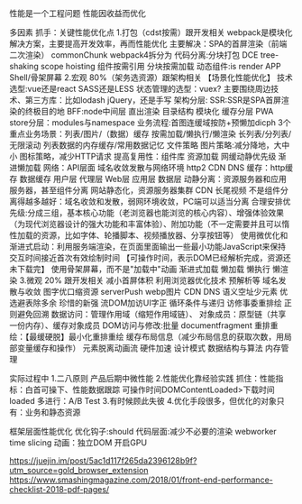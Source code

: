 性能是一个工程问题
性能因收益而优化

多因素 抓手：关键性能优化点
1.打包（cdst按需）跟开发相关
    webpack是模块化解决方案，主要提高开发效率，再而性能优化
    主要解决：SPA的首屏渲染（前端二次渲染）
    commonChunk webpack4拆分为
        代码分离:分块打包
    DCE
    tree-shaking
    scope hoisting
    组件按需引用
    分块按需加载 动态组件:is render
    APP Shell/骨架屏幕
2.宏观 80%（架务选资源）跟架构相关 【场景化性能优化】
    技术选型:vue还是react SASS还是LESS 状态管理的选型：vuex?
         主要围绕周边技术、第三方库：比如lodash jQuery，还是手写
    架构分层:
         SSR:SSR是SPA首屏渲染的终极目的地
         BFF:node中间层 直出渲染
         目录结构 模块化
         缓存分层 PWA
         store分层：modules与namespace
    业务流程:首图连缓域按防+预懒加dicph 3个重点业务场景：列表/图片/（数据）缓存
         按需加载/懒执行/懒渲染 长列表/分列表/无限滚动 列表数据的内存缓存/常用数据记忆
         文件策略 图片策略:减分降地，大中小
         图标策略，减少HTTP请求
         提高复用性：组件库
    资源加载 网缓动静优先级 渐进懒加载
        网络：API层面 域名收敛发散与网络环境 http2 CDN DNS
        缓存：http缓存 数据缓存
          用户层 代理层 Web层 应用层 数据层
        动静分离：资源服务器和应用服务器，甚至组件分离 网站静态化，资源服务器集群
                 CDN 长尾视频
                 不是组件分离得越多越好：域名收敛和发散，弱网环境收敛，PC端可以适当分离
        合理安排优先级:分成三组，基本核心功能（老浏览器也能浏览的核心内容）、增强体验效果（为现代浏览器设计的强大功能和丰富体验）、附加功能（不一定需要并且可以惰性加载的资源，比如字体、轮播脚本、视频播放器、分享按钮等）
        使用微优化和渐进式启动：利用服务端渲染，在页面里面输出一些最小功能JavaScript来保持交互时间接近首次有效绘制时间
        【可操作时间，表示DOM已经解析完成，资源还未下载完】
        使用骨架屏幕，而不是"加载中"动画
        渐进式加载
        懒加载 懒执行 懒渲染
3.微观 20% 跟开发相关  减小首屏体积
    利用浏览器优化技术 预解析等 域名发散与收敛
    图字优口缩资源 serverPush webp图片
    CDN DNS
    语义空址少元素
    优选避表除多余 珍惜的新强
    流DOM加访UI字正 循环条件与递归 访修事委重排绘 正则避免回溯
    数据访问：管理作用域（缩短作用域链）、 对象成员：原型链（共享一份内存）、缓存对象成员
    DOM访问与修改:批量 documentfragment
    重排重绘：【最缓硬脱】最小化重排重绘 缓存布局信息（减少布局信息的获取次数，用局部变量缓存和操作） 元素脱离动画流 硬件加速
    设计模式 数据结构与算法 内存管理

实际过程中
1.二八原则
  产品后期中微性能
2.性能优化靠经验实践
  抓住：性能指标：白首可操下、性能数据跟踪
       可操作时间DOMContentLoaded>下载时间loaded
  多进行：A/B Test
3.有时候顾此失彼
4.优化手段很多，但优化的对象只有：业务和静态资源


框架层面性能优化
优化钩子:should
代码层面:减少不必要的渲染
webworker
time slicing
动画：独立DOM 开启GPU


https://juejin.im/post/5ac1d117f265da2396128b9f?utm_source=gold_browser_extension
https://www.smashingmagazine.com/2018/01/front-end-performance-checklist-2018-pdf-pages/